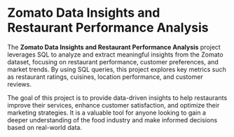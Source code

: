 # Zomato Data Insights and Restaurant Performance Analysis

The **Zomato Data Insights and Restaurant Performance Analysis** project leverages SQL to analyze and extract meaningful insights from the Zomato dataset, focusing on restaurant performance, customer preferences, and market trends. By using SQL queries, this project explores key metrics such as restaurant ratings, cuisines, location performance, and customer reviews.  

The goal of this project is to provide data-driven insights to help restaurants improve their services, enhance customer satisfaction, and optimize their marketing strategies. It is a valuable tool for anyone looking to gain a deeper understanding of the food industry and make informed decisions based on real-world data.
